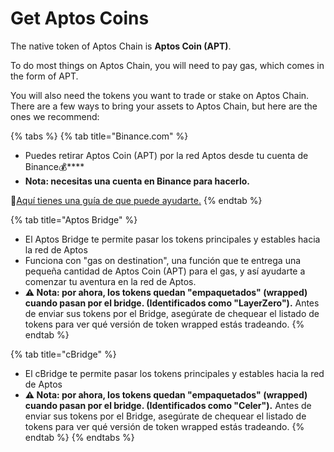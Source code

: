 # Get Aptos Coins

The native token of Aptos Chain is **Aptos Coin (APT)**.

To do most things on Aptos Chain, you will need to pay gas, which comes in the form of APT.

You will also need the tokens you want to trade or stake on Aptos Chain. There are a few ways to bring your assets to Aptos Chain, but here are the ones we recommend:

{% tabs %}
{% tab title="Binance.com" %}
* Puedes retirar Aptos Coin (APT) por la red Aptos desde tu cuenta de Binance:moneybag:****
* **Nota: necesitas una cuenta en Binance para hacerlo.**

:book:[Aquí tienes una guía de que puede ayudarte.](https://www.binance.com/es-LA/support/faq/c%C3%B3mo-puedo-depositar-retirar-criptomonedas-en-binance-85a1c394ac1d489fb0bfac0ef2fceafd)
{% endtab %}

{% tab title="Aptos Bridge" %}
* El Aptos Bridge te permite pasar los tokens principales y estables hacia la red de Aptos
* Funciona con "gas on destination", una función que te entrega una pequeña cantidad de Aptos Coin (APT) para el gas, y así ayudarte a comenzar tu aventura en la red de Aptos.
* **⚠️ Nota: por ahora, los tokens quedan "empaquetados" (wrapped) cuando pasan por el bridge. (Identificados como "LayerZero").** Antes de enviar sus tokens por el Bridge, asegúrate de chequear el listado de tokens para ver qué versión de token wrapped estás tradeando.
{% endtab %}

{% tab title="cBridge" %}
* El cBridge te permite pasar los tokens principales y estables hacia la red de Aptos
* **⚠️ Nota: por ahora, los tokens quedan "empaquetados" (wrapped) cuando pasan por el bridge. (Identificados como "Celer").** Antes de enviar sus tokens por el Bridge, asegúrate de chequear el listado de tokens para ver qué versión de token wrapped estás tradeando.
{% endtab %}
{% endtabs %}
